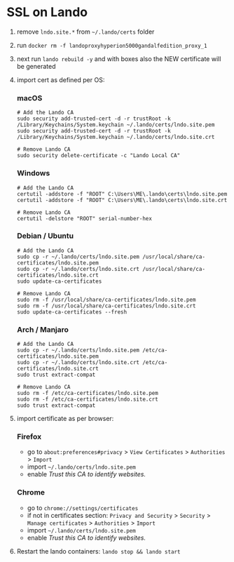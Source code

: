 # SSL on Lando

1. remove `lndo.site.*` from `~/.lando/certs` folder
2. run `docker rm -f landoproxyhyperion5000gandalfedition_proxy_1`
3. next run `lando rebuild -y` and with boxes also the NEW certificate will be generated
4. import cert as defined per OS:

    ### macOS
    ```
    # Add the Lando CA
    sudo security add-trusted-cert -d -r trustRoot -k /Library/Keychains/System.keychain ~/.lando/certs/lndo.site.pem
    sudo security add-trusted-cert -d -r trustRoot -k /Library/Keychains/System.keychain ~/.lando/certs/lndo.site.crt
    
    # Remove Lando CA
    sudo security delete-certificate -c "Lando Local CA"
    ```
    
    ### Windows
    ```
    # Add the Lando CA
    certutil -addstore -f "ROOT" C:\Users\ME\.lando\certs\lndo.site.pem
    certutil -addstore -f "ROOT" C:\Users\ME\.lando\certs\lndo.site.crt
    
    # Remove Lando CA
    certutil -delstore "ROOT" serial-number-hex
    ```
    
    ### Debian / Ubuntu
    ```
    # Add the Lando CA
    sudo cp -r ~/.lando/certs/lndo.site.pem /usr/local/share/ca-certificates/lndo.site.pem
    sudo cp -r ~/.lando/certs/lndo.site.crt /usr/local/share/ca-certificates/lndo.site.crt
    sudo update-ca-certificates
    
    # Remove Lando CA
    sudo rm -f /usr/local/share/ca-certificates/lndo.site.pem
    sudo rm -f /usr/local/share/ca-certificates/lndo.site.crt
    sudo update-ca-certificates --fresh
    ```
    
    ### Arch / Manjaro
    ```
    # Add the Lando CA
    sudo cp -r ~/.lando/certs/lndo.site.pem /etc/ca-certificates/lndo.site.pem
    sudo cp -r ~/.lando/certs/lndo.site.crt /etc/ca-certificates/lndo.site.crt
    sudo trust extract-compat
    
    # Remove Lando CA
    sudo rm -f /etc/ca-certificates/lndo.site.pem
    sudo rm -f /etc/ca-certificates/lndo.site.crt
    sudo trust extract-compat
    ```

5. import certificate as per browser:
    
    ### Firefox
    - go to `about:preferences#privacy` > `View Certificates` > `Authorities` > `Import`
    - import `~/.lando/certs/lndo.site.pem`
    - enable _Trust this CA to identify websites._
    
    ### Chrome
    - go to `chrome://settings/certificates`
    - if not in certificates section: `Privacy and Security` > `Security` > `Manage certificates` > `Authorities` > `Import`
    - import `~/.lando/certs/lndo.site.pem`
    - enable _Trust this CA to identify websites._

6. Restart the lando containers:
    ```lando stop && lando start```
